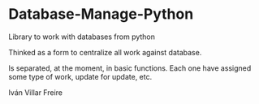 # Database-Manage-Python
Library to work with databases from python


Thinked as a form to centralize all work against database. 

Is separated, at the moment, in basic functions. Each one have assigned some type of work, update for update, etc.


Iván Villar Freire
